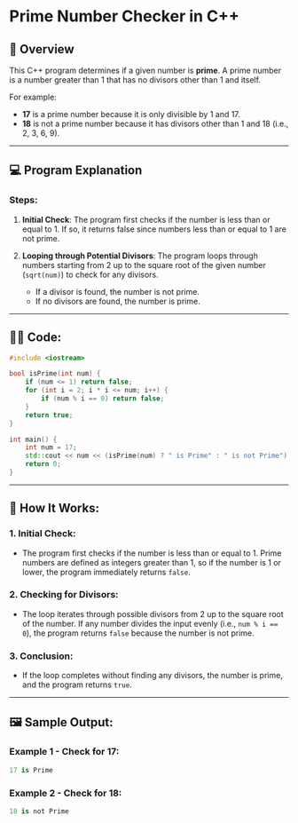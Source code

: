 # Prime Number Checker in C++

## 📝 **Overview**

This C++ program determines if a given number is **prime**. A prime number is a number greater than 1 that has no divisors other than 1 and itself. 

For example:
- **17** is a prime number because it is only divisible by 1 and 17.
- **18** is not a prime number because it has divisors other than 1 and 18 (i.e., 2, 3, 6, 9).

---

## 💻 **Program Explanation**

### **Steps**:
1. **Initial Check**: The program first checks if the number is less than or equal to 1. If so, it returns false since numbers less than or equal to 1 are not prime.

2. **Looping through Potential Divisors**: The program loops through numbers starting from 2 up to the square root of the given number (`sqrt(num)`) to check for any divisors. 
   - If a divisor is found, the number is not prime.
   - If no divisors are found, the number is prime.

---

## 🧑‍💻 **Code:**

```cpp
#include <iostream>

bool isPrime(int num) {
    if (num <= 1) return false;
    for (int i = 2; i * i <= num; i++) {
        if (num % i == 0) return false;
    }
    return true;
}

int main() {
    int num = 17;
    std::cout << num << (isPrime(num) ? " is Prime" : " is not Prime") << std::endl;
    return 0;
}
```

---
## 🚀 How It Works:
### 1. Initial Check:
- The program first checks if the number is less than or equal to 1. Prime numbers are defined as integers greater than 1, so if the number is 1 or lower, the program immediately returns `false`.

### 2. Checking for Divisors:
- The loop iterates through possible divisors from 2 up to the square root of the number. If any number divides the input evenly (i.e., `num % i == 0`), the program returns `false` because the number is not prime.

### 3. Conclusion:
- If the loop completes without finding any divisors, the number is prime, and the program returns `true`.

---
## 🖼️ Sample Output:
### Example 1 - Check for 17:
```csharp
17 is Prime
```

### Example 2 - Check for 18:
```csharp
18 is not Prime
```
